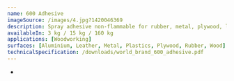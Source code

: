 ```yaml
---
name: 600 Adhesive
imageSource: /images/4.jpg?1420046369
description: Spray adhesive non-flammable for rubber, metal, plywood, leather, plastics, yellow foam, aluminium & etc.
availableIn: 3 kg / 15 kg / 160 kg
applications: [Woodworking]
surfaces: [Aluminium, Leather, Metal, Plastics, Plywood, Rubber, Wood]
technicalSpecification: /downloads/world_brand_600_adhesive.pdf
---
```

-
